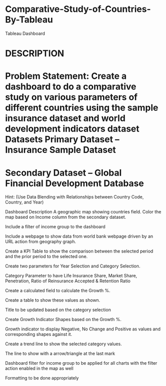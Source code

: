 # Comparative-Study-of-Countries-By-Tableau

Tableau Dashboard

# DESCRIPTION

# Problem Statement: Create a dashboard to do a comparative study on various parameters of different countries using the sample insurance dataset and world development indicators dataset Datasets Primary Dataset – Insurance Sample Dataset

# Secondary Dataset – Global Financial Development Database

Hint: (Use Data Blending with Relationships between Country Code, Country, and Year)

Dashboard Description A geographic map showing countries field. Color the map based on Income column from the secondary dataset.

Include a filter of income group to the dashboard

Include a webpage to show data from world bank webpage driven by an URL action from geography graph.

Create a KPI Table to show the comparison between the selected period and the prior period to the selected one.

Create two parameters for Year Selection and Category Selection.

Category Parameter to have Life Insurance Share, Market Share, Penetration, Ratio of Reinsurance Accepted & Retention Ratio

Create a calculated field to calculate the Growth %.

Create a table to show these values as shown.

Title to be updated based on the category selection

Create Growth Indicator Shapes based on the Growth %.

Growth indicator to display Negative, No Change and Positive as values and corresponding shapes against it.

Create a trend line to show the selected category values.

The line to show with a arrow/triangle at the last mark

Dashboard filter for income group to be applied for all charts with the filter action enabled in the map as well

Formatting to be done appropriately

